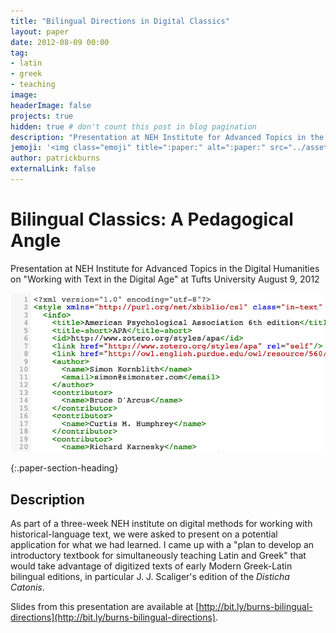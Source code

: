 ```yaml
---
title: "Bilingual Directions in Digital Classics"
layout: paper
date: 2012-08-09 00:00
tag:
- latin
- greek
- teaching
image:
headerImage: false
projects: true
hidden: true # don't count this post in blog pagination
description: "Presentation at NEH Institute for Advanced Topics in the Digital Humanities on "Working with Text in the Digital Age" at Tufts University on 8.9.12."
jemoji: '<img class="emoji" title=":paper:" alt=":paper:" src="../assets/images/paper-icon.png" height="20" width="20" align="absmiddle">'
author: patrickburns
externalLink: false
---
```


# Bilingual Classics: A Pedagogical Angle
Presentation at NEH Institute for Advanced Topics in the Digital Humanities on "Working with Text in the Digital Age" at Tufts University
August 9, 2012

![Screenshot](../assets/images/csl.png)  

{:.paper-section-heading}
## Description
As part of a three-week NEH institute on digital methods for working with historical-language text, we were asked to present on a potential application for what we had learned. I came up with a "plan to develop an introductory textbook for simultaneously teaching Latin and Greek" that would take advantage of digitized texts of early Modern Greek-Latin bilingual editions, in particular J. J. Scaliger's edition of the *Disticha Catonis*.  

Slides from this presentation are available at [http://bit.ly/burns-bilingual-directions](http://bit.ly/burns-bilingual-directions).
